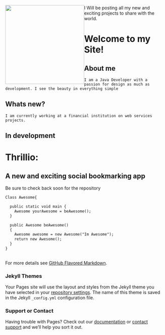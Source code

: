   <img style="float: left;" src="https://octodex.github.com/images/yaktocat.png" width="250" >I Will be posting all my new and exciting projects to share with the world. 

# Welcome to my Site!


## About me
` I am a Java Developer with a passion for design as much as development. I see the beauty in everything simple `

## Whats new?
` I am currently working at a financial institution on web services projects. `


## In development

# Thrillio: 
## A new and exciting social bookmarking app

Be sure to check back soon for the repository

```markdown
Class Awesome{

  public static void main {
    Awesome yourAwesome = beAwesome();
  }

  public Awesome beAwesome()
  {
    Awesome awesome = new Awesome("Im Awesome");
    return new Awesome();
  }
}
  
```

For more details see [GitHub Flavored Markdown](https://guides.github.com/features/mastering-markdown/).

### Jekyll Themes

Your Pages site will use the layout and styles from the Jekyll theme you have selected in your [repository settings](https://github.com/igaldb/igaldb.github.io/settings). The name of this theme is saved in the Jekyll `_config.yml` configuration file.

### Support or Contact

Having trouble with Pages? Check out our [documentation](https://help.github.com/categories/github-pages-basics/) or [contact support](https://github.com/contact) and we’ll help you sort it out.
